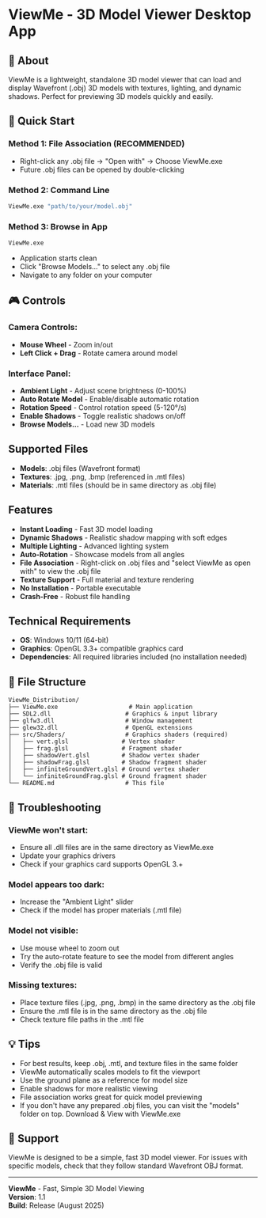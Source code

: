 # ViewMe - 3D Model Viewer Desktop App

## 🎯 **About**
ViewMe is a lightweight, standalone 3D model viewer that can load and display Wavefront (.obj) 3D models with textures, lighting, and dynamic shadows. Perfect for previewing 3D models quickly and easily.

## 🚀 **Quick Start**

### **Method 1: File Association (RECOMMENDED)**
- Right-click any .obj file → "Open with" → Choose ViewMe.exe
- Future .obj files can be opened by double-clicking

### **Method 2: Command Line**
```bash
ViewMe.exe "path/to/your/model.obj"
```

### **Method 3: Browse in App**
```bash
ViewMe.exe
```
- Application starts clean
- Click "Browse Models..." to select any .obj file
- Navigate to any folder on your computer

## 🎮 **Controls**

### **Camera Controls:**
- **Mouse Wheel** - Zoom in/out
- **Left Click + Drag** - Rotate camera around model

### **Interface Panel:**
- **Ambient Light** - Adjust scene brightness (0-100%)
- **Auto Rotate Model** - Enable/disable automatic rotation
- **Rotation Speed** - Control rotation speed (5-120°/s)
- **Enable Shadows** - Toggle realistic shadows on/off
- **Browse Models...** - Load new 3D models

## **Supported Files**
- **Models**: .obj files (Wavefront format)
- **Textures**: .jpg, .png, .bmp (referenced in .mtl files)
- **Materials**: .mtl files (should be in same directory as .obj file)

## **Features**
- **Instant Loading** - Fast 3D model loading
- **Dynamic Shadows** - Realistic shadow mapping with soft edges
- **Multiple Lighting** - Advanced lighting system
- **Auto-Rotation** - Showcase models from all angles
- **File Association** - Right-click on .obj files and "select ViewMe as open with" to view the .obj file
- **Texture Support** - Full material and texture rendering
- **No Installation** - Portable executable
- **Crash-Free** - Robust file handling

## **Technical Requirements**
- **OS**: Windows 10/11 (64-bit)
- **Graphics**: OpenGL 3.3+ compatible graphics card
- **Dependencies**: All required libraries included (no installation needed)

## 📂 **File Structure**
```
ViewMe_Distribution/
├── ViewMe.exe                    # Main application
├── SDL2.dll                     # Graphics & input library
├── glfw3.dll                    # Window management
├── glew32.dll                   # OpenGL extensions
├── src/Shaders/                 # Graphics shaders (required)
│   ├── vert.glsl               # Vertex shader
│   ├── frag.glsl               # Fragment shader
│   ├── shadowVert.glsl         # Shadow vertex shader
│   ├── shadowFrag.glsl         # Shadow fragment shader
│   ├── infiniteGroundVert.glsl # Ground vertex shader
│   └── infiniteGroundFrag.glsl # Ground fragment shader
└── README.md                    # This file
```

## 🫨 **Troubleshooting**

### **ViewMe won't start:**
- Ensure all .dll files are in the same directory as ViewMe.exe
- Update your graphics drivers
- Check if your graphics card supports OpenGL 3.+

### **Model appears too dark:**
- Increase the "Ambient Light" slider
- Check if the model has proper materials (.mtl file)

### **Model not visible:**
- Use mouse wheel to zoom out
- Try the auto-rotate feature to see the model from different angles
- Verify the .obj file is valid

### **Missing textures:**
- Place texture files (.jpg, .png, .bmp) in the same directory as the .obj file
- Ensure the .mtl file is in the same directory as the .obj file
- Check texture file paths in the .mtl file


## 💡 **Tips**
- For best results, keep .obj, .mtl, and texture files in the same folder
- ViewMe automatically scales models to fit the viewport
- Use the ground plane as a reference for model size
- Enable shadows for more realistic viewing
- File association works great for quick model previewing
- If you don't have any prepared .obj files, you can visit the "models" folder on top. Download & View with ViewMe.exe

## 📧 **Support**
ViewMe is designed to be a simple, fast 3D model viewer. For issues with specific models, check that they follow standard Wavefront OBJ format.

---
**ViewMe** - Fast, Simple 3D Model Viewing  
**Version**: 1.1   
**Build**: Release (August 2025)
